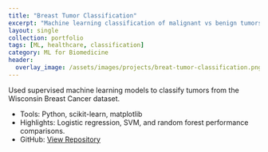 ```yaml
---
title: "Breast Tumor Classification"
excerpt: "Machine learning classification of malignant vs benign tumors using histological data."
layout: single
collection: portfolio
tags: [ML, healthcare, classification]
category: ML for Biomedicine
header:
  overlay_image: /assets/images/projects/breat-tumor-classification.png
---
```


Used supervised machine learning models to classify tumors from the Wisconsin Breast Cancer dataset.

- Tools: Python, scikit-learn, matplotlib
- Highlights: Logistic regression, SVM, and random forest performance comparisons.
- GitHub: [View Repository](https://github.com/leen01/breast-tumor-classification)
